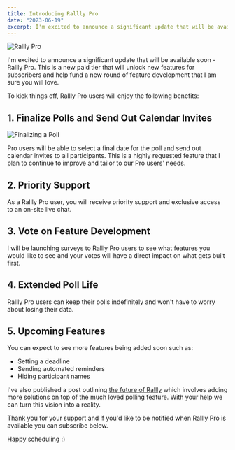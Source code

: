 ```yaml
---
title: Introducing Rallly Pro
date: "2023-06-19"
excerpt: I'm excited to announce a significant update that will be available soon.
---
```


![Rallly Pro](/static/images/introducing-rallly-pro/pro-splash.svg)

I'm excited to announce a significant update that will be available soon - Rallly Pro. This is a new paid tier that will unlock new features for subscribers and help fund a new round of feature development that I am sure you will love.

To kick things off, Rallly Pro users will enjoy the following benefits:

## 1. Finalize Polls and Send Out Calendar Invites

![Finalizing a Poll](/static/images/introducing-rallly-pro/finalize-poll-demo.gif)

Pro users will be able to select a final date for the poll and send out calendar invites to all participants. This is a highly requested feature that I plan to continue to improve and tailor to our Pro users' needs.

## 2. Priority Support

As a Rallly Pro user, you will receive priority support and exclusive access to an on-site live chat.

## 3. Vote on Feature Development

I will be launching surveys to Rallly Pro users to see what features you would like to see and your votes will have a direct impact on what gets built first.

## 4. Extended Poll Life

Rallly Pro users can keep their polls indefinitely and won't have to worry about losing their data.

## 5. Upcoming Features

You can expect to see more features being added soon such as:

- Setting a deadline
- Sending automated reminders
- Hiding participant names

I've also published a post outlining [the future of Rallly](/blog/the-future-of-rallly) which involves adding more solutions on top of the much loved polling feature. With your help we can turn this vision into a reality.

Thank you for your support and if you'd like to be notified when Rallly Pro is available you can subscribe below.

Happy scheduling :)
